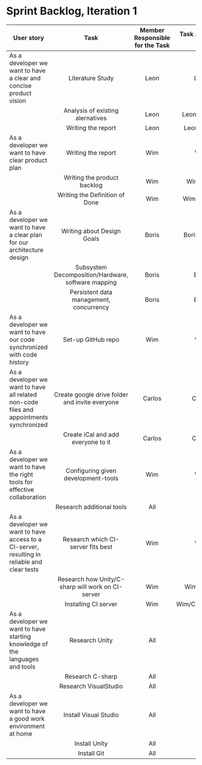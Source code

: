 # Sprint Backlog, Iteration 1

| User story   | Task     | Member Responsible for the Task  | Task Assigned to | Estimated Effort per Task | Priority(A-E) |
| ------------ | :-------:| :-------------------------------:| :--------------: | :-----------------------: | ------------: |
| As a developer we want to have a clear and concise product vision | Literature Study | Leon | Leon | 6 | A |
|  | Analysis of existing alernatives | Leon | Leon/Adriaan | 3 | A |
|  | Writing the report | Leon | Leon/Carlos | 8 | A |
| As a developer we want to have clear product plan | Writing the report | Wim | Wim | 4 | A |
|  | Writing the product backlog | Wim | Wim/Boris | 6 | A |
|  | Writing the Definition of Done | Wim | Wim/Adriaan | 2 | A |
| As a developer we want to have a clear plan for our architecture design | Writing about Design Goals | Boris | Boris/Carlos | 3 | A |
|  | Subsystem Decomposition/Hardware, software mapping | Boris | Boris | 4 | A |
|  | Persistent data management, concurrency | Boris | Boris | 4 | A |
| As a developer we want to have our code synchronized with code history | Set-up GitHub repo | Wim | Wim | 1 | B |
| As a developer we want to have all related non-code files and appointments synchronized | Create google drive folder and invite everyone | Carlos | Carlos | 1 | B |
|  | Create iCal and add everyone to it | Carlos | Carlos | 1 | B |
| As a developer we want to have the right tools for effective collaboration | Configuring given development-tools | Wim | Wim | 1 | C |
|  | Research additional tools | All | All | 2 | E |
| As a developer we want to have access to a CI-server, resulting in reliable and clear tests    | Research which CI-server fits best | Wim | Wim | 3 | D |
|  | Research how Unity/C-sharp will work on CI-server | Wim | Wim/Carlos | 2 | D |
|  | Installing CI server | Wim | Wim/Carlos/Boris | 8 | D |
| As a developer we want to have starting knowledge of the languages and tools | Research Unity | All | All | 2 | D |
|  | Research C-sharp | All | All | 8 | D |
|  | Research VisualStudio | All | All | 1 | D |
| As a developer we want to have a good work environment at home | Install Visual Studio | All | All | 1 | E |
|  | Install Unity | All | All | 1 | E |
|  | Install Git   | All | All | 1 | E |
